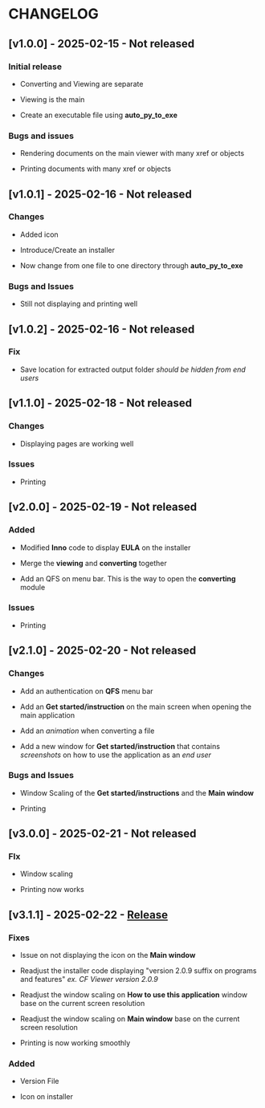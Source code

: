 # CHANGELOG

## [v1.0.0] - 2025-02-15 - Not released

### Initial release

- Converting and Viewing are separate

- Viewing is the main 

- Create an executable file using **auto_py_to_exe**

### Bugs and issues

- Rendering documents on the main viewer with many xref or objects

- Printing documents with many xref or objects

## [v1.0.1] - 2025-02-16 - Not released

### Changes

- Added icon

- Introduce/Create an installer

- Now change from one file to one directory through **auto_py_to_exe**

### Bugs and Issues

- Still not displaying and printing well

## [v1.0.2] - 2025-02-16 - Not released

### Fix

- Save location for extracted output folder _should be hidden from end users_

## [v1.1.0] - 2025-02-18 - Not released

### Changes

- Displaying pages are working well

### Issues

- Printing

## [v2.0.0] - 2025-02-19 - Not released

### Added

- Modified **Inno** code to display **EULA** on the installer

- Merge the **viewing** and **converting** together

- Add an QFS on menu bar. This is the way to open the **converting** module

### Issues

- Printing

## [v2.1.0] - 2025-02-20 - Not released

### Changes

- Add an authentication on **QFS** menu bar

- Add an **Get started/instruction** on the main screen when opening the main application

- Add an _animation_ when converting a file

- Add a new window for **Get started/instruction** that contains _screenshots_ on how to use the application as an _end user_

### Bugs and Issues

- Window Scaling of the **Get started/instructions** and the **Main window**

- Printing

## [v3.0.0] - 2025-02-21 - Not released

### FIx

- Window scaling

- Printing now works

## [v3.1.1] - 2025-02-22 - [Release](https://github.com/Ndkorr/TMIAPP/releases/tag/v3.1.1)

### Fixes

- Issue on not displaying the icon on the **Main window**

- Readjust the installer code displaying "version 2.0.9 suffix on programs and features" _ex. CF Viewer version 2.0.9_ 

- Readjust the window scaling on **How to use this application** window base on the current screen resolution

- Readjust the window scaling on **Main window** base on the current screen resolution

- Printing is now working smoothly

### Added

- Version File

- Icon on installer
